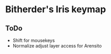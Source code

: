# Bitherder's Iris keymap


## ToDo

- Shift for mousekeys
- Normalize adjust layer access for Arensito
